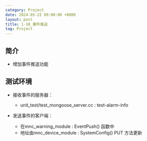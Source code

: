 ```yaml
---
category: Project
date: 2024-05-22 09:00:00 +0800
layout: post
title: 1-10_事件推送
tag: Project
---
```

## 简介

+ 增加事件推送功能

## 测试环境

+ 接收事件的服务器：
  + unit_test/test_mongoose_server.cc  : test-alarm-info

+ 发送事件的客户端：
  + 在mnc_warning_module : EventPush() 函数中
  + 地址由mnc_device_module : SystemConfig() PUT 方法更新